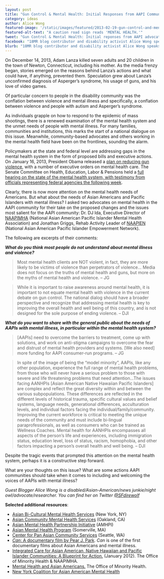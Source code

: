 ```yaml
---
layout: post
title: "Gun Control & Mental Health: Initial Responses from AAPI Community Advocates"
category: ideas
author: Alice Wong
featured-image: '/static/images/featured/2013-02-19-gun-control-and-mental-health-initial-responses-aa.jpg'
featured-alt-text: "A caution road sign reads 'MENTAL HEALTH.'"
tweet: "Gun Control & Mental Health: Initial reponses from AAPI advocates #18MR @SFdirewolf"
facebook: "18MR blog contributor and disability activist Alice Wong speaks to advocates on AAPI mental health about the (often misleading) links between mental health and gun violence, and the mental health needs specific to the AAPI community."
blurb: "18MR blog contributor and disability activist Alice Wong speaks to advocates on AAPI mental health about the (often misleading) links between mental health and gun violence, and the mental health needs specific to the AAPI community."
---
```


On December 14, 2013, Adam Lanza killed seven adults and 20 children in the town of Newton, Connecticut, including his mother.  As the media frenzy began, stories emerged on the reasons behind Lanza’s actions and what could have, if anything, prevented them. Speculation grew about Lanza’s unconfirmed diagnosis of Asperger’s syndrome, his usage of guns, and his love of video games.  

Of particular concern to people in the disability community was the conflation between violence and mental illness and specifically, a conflation between violence and people with autism and Asperger’s syndrome.  

As individuals grapple on how to respond to the epidemic of mass shootings, there is a renewed examination of the mental health system and the unmet needs of people with mental illness.  For many families, communities and institutions, this marks the start of a national dialogue on this issue. Meanwhile, community-based advocates and others working in the mental health field have been on the frontlines, sounding the alarm.

Policymakers at the state and federal level are addressing gaps in the mental health system in the form of proposed bills and executive actions. On January 16, 2013, President Obama released a [plan on reducing gun violence](http://www.whitehouse.gov/blog/2013/01/16/president-obama-announces-new-measures-prevent-gun-violence), with a number of executive orders on mental health care.  The Senate Committee on Health, Education, Labor & Pensions held a [full hearing on the state of the mental health system, with testimony from officials representing federal agencies the following week](http://www.help.senate.gov/hearings/hearing/?id=b2048a10-5056-a032-529c-340d7ae5f237).

Clearly, there is now more attention on the mental health needs of Americans. But what about the needs of Asian Americans and Pacific Islanders with mental illness?  I asked two advocates on mental health in the AAPI community for their take on the proposed changes and the issues most salient for the AAPI community: Dr. DJ Ida, Executive Director of [NAAPIMHA](http://naapimha.org/) (National Asian American Pacific Islander Mental Health Association) and Jonathan Griggs, Rehab Activity Leader of [NAAPIEN](http://naapimha.org/consumers/) (National Asian American Pacific Islander Empowerment Network).

The following are excerpts of their comments:

___What do you think most people do not understand about mental illness and violence?___

> Most mental health clients are NOT violent, in fact, they are more likely to be victims of violence than perpetrators of violence… Media does not focus on the truths of mental health and guns, but more on the myths of mental health and violence. – JG

> While it is important to raise awareness around mental health, it is important to not equate mental health with violence in the current debate on gun control.  The national dialog should have a broader perspective and recognize that addressing mental health is key to improving the overall health and well being of this country, and is not designed for the sole purpose of ending violence. – DJI

___What do you want to share with the general public about the needs of AAPIs with mental illness, in particular within the mental health system?___

> [AAPIs] need to overcome the barriers to treatment, come up with solutions, and work on anti-stigma campaigns to overcome the fear and distrust of mental health providers and systems. [We also need] more funding for AAPI consumer-run programs. – JG

> In spite of the image of being the “model minority”, AAPIs, like any other population, experience the full range of mental health problems, from those who will never have a serious problem to those with severe and life threatening problems that need attention…The issues facing AANHPIs [Asian American Native Hawaiian Pacific Islanders] are complex and reflect the great diversity within and between the various subpopulations. These differences are reflected in the different levels of historical trauma, specific cultural values and belief systems, language needs, generational differences, acculturation levels, and individual factors facing the individual/family/community.  Improving the current workforce is critical to meeting the unique needs of the community and must include bi-lingual paraprofessionals, as well as consumers who can be trained as Wellness Coaches. Mental health for AANHPIs encompasses all aspects of the person’s life and experiences, including immigration status, education level, loss of status, racism, homophobia, and other factors impacting a person’s overall health and well being. – DJI

Despite the tragic events that prompted this attention on the mental health system, perhaps it is a constructive step forward. 

What are your thoughts on this issue? What are some actions AAPI communities should take when it comes to including and welcoming the voices of AAPIs with mental illness? 

_Guest Blogger Alice Wong is a disabled/Asian-American/news junkie/night owl/advocate/researcher. You can find her on Twitter [@SFdirewolf](https://www.twitter.com/sfdirewolf)_ 

__Selected additional resources__: 

- [Asian Bi-Cultural Mental Health Services](http://www.henrystreet.org/programs/primary-behavioral-health/asian-bi-cultural-mental.html) (New York, NY)  
- [Asian Community Mental Health Services](http://www.acmhs.org/) (Oakland, CA)
- [Asian Mental Health Partnership Initiative](http://www.asianhealth.org/site/epage/71270_794.htm) (AMHPI)  
- [Asian Mental Health Program](http://www.challiance.org/Services/AsianMentalHealthProgram.aspx) (Somerville, MA) 
- [Center for Pan Asian Community Services](http://www.icpacs.org/) (Seattle, WA)
- [_Can_: A documentary film by Pear J. Park](http://amongourkin.org/). _Can_ is one of the first documentary films about Asian Americans and mental illness.
- [Integrated Care for Asian American, Native Hawaiian and Pacific Islander Communities:  A Blueprint for Action.](http://minorityhealth.hhs.gov/Assets/pdf/Checked/1/IntegratedCareforAANHPICommunitiesBlueprintforAction.pdf)  (January 2012). The Office of Minority Health & NAAPIMHA.
- [Mental Health and Asian Americans.](http://minorityhealth.hhs.gov/templates/content.aspx?ID=6476)  The Office of Minority Health.
- [New York Coalition for Asian American Mental Health](http://www.asianmentalhealth.org/) 